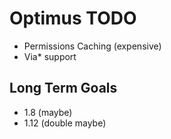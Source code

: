 # Optimus TODO

- Permissions Caching (expensive)
- Via* support

## Long Term Goals

- 1.8 (maybe)
- 1.12 (double maybe)
